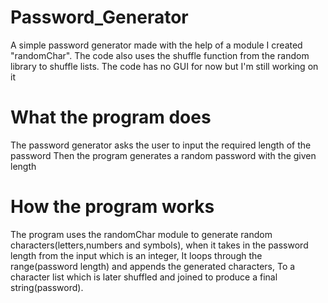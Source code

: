 # Password_Generator
A simple password generator made with the help of a module I created "randomChar".
The code also uses the shuffle function from the random library to shuffle lists.
The code has no GUI for now but I'm still working on it

# What the program does
The password generator asks the user to input the required length of the password
Then the program generates a random password with the given length

# How the program works
The program uses the randomChar module to generate random characters(letters,numbers and symbols),
when it takes in the password length from the input which is an integer,
It loops through the range(password length) and appends the generated characters,
To a character list which is later shuffled and joined to produce a final string(password).

